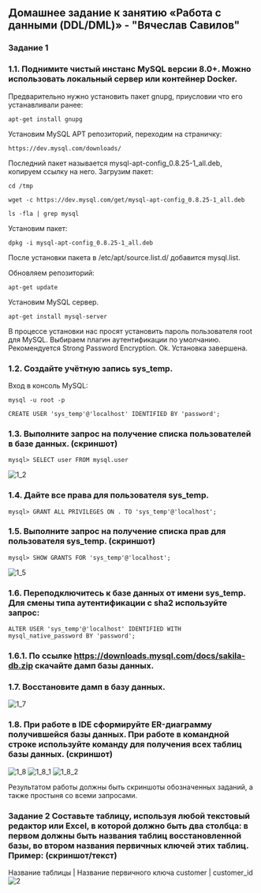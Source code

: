 ## Домашнее задание к занятию «Работа с данными (DDL/DML)» - "Вячеслав Савилов"

### Задание 1
### 1.1. Поднимите чистый инстанс MySQL версии 8.0+. Можно использовать локальный сервер или контейнер Docker.
Предварительно нужно установить пакет gnupg, приусловии что его устанавливали ранее:
```
apt-get install gnupg
```
Установим MySQL APT репозиторий, переходим на страничку:
```
https://dev.mysql.com/downloads/
```
Последний пакет называется mysql-apt-config_0.8.25-1_all.deb, копируем ссылку на него. Загрузим пакет:
```
cd /tmp

wget -c https://dev.mysql.com/get/mysql-apt-config_0.8.25-1_all.deb

ls -fla | grep mysql
```
Установим пакет:
```
dpkg -i mysql-apt-config_0.8.25-1_all.deb
```
После установки пакета в /etc/apt/source.list.d/ добавится mysql.list.

Обновляем репозиторий:
```
apt-get update
```
Установим MySQL сервер.
```
apt-get install mysql-server
```
В процессе установки нас просят установить пароль пользователя root для MySQL. Выбираем плагин аутентификации по умолчанию. Рекомендуется Strong Password Encryption. Ok. Установка завершена.

### 1.2. Создайте учётную запись sys_temp.

Вход в консоль MySQL: 
```
mysql -u root -p

CREATE USER 'sys_temp'@'localhost' IDENTIFIED BY 'password';
```
### 1.3. Выполните запрос на получение списка пользователей в базе данных. (скриншот)
```
mysql> SELECT user FROM mysql.user
```
![1_2](https://github.com/slava1005/FOPS-13/assets/114395964/f954b87d-692d-450c-a946-6fdd2ac134ec)

### 1.4. Дайте все права для пользователя sys_temp.
```
mysql> GRANT ALL PRIVILEGES ON . TO 'sys_temp'@'localhost';
```
### 1.5. Выполните запрос на получение списка прав для пользователя sys_temp. (скриншот)
```
mysql> SHOW GRANTS FOR 'sys_temp'@'localhost';
```

![1_5](https://github.com/slava1005/FOPS-13/assets/114395964/95c6804b-d87f-45d3-ae05-c4a9c0ff7883)

### 1.6. Переподключитесь к базе данных от имени sys_temp. Для смены типа аутентификации с sha2 используйте запрос:
```
ALTER USER 'sys_temp'@'localhost' IDENTIFIED WITH mysql_native_password BY 'password';
```
### 1.6.1. По ссылке https://downloads.mysql.com/docs/sakila-db.zip скачайте дамп базы данных.

### 1.7. Восстановите дамп в базу данных.

![1_7](https://github.com/slava1005/FOPS-13/assets/114395964/549a7a61-3a6d-4430-a0a8-9f540304a132)

### 1.8. При работе в IDE сформируйте ER-диаграмму получившейся базы данных. При работе в командной строке используйте команду для получения всех таблиц базы данных. (скриншот)
![1_8](https://github.com/slava1005/FOPS-13/assets/114395964/3d7a2404-69cb-41cc-a0e9-3e70c4b95c7d)
![1_8_1](https://github.com/slava1005/FOPS-13/assets/114395964/6ef8977d-add8-49d7-b115-0fd01f338c99)
![1_8_2](https://github.com/slava1005/FOPS-13/assets/114395964/e3a60cbe-1e7d-4b00-943e-b3605ed380e7)
 
 Результатом работы должны быть скриншоты обозначенных заданий, а также простыня со всеми запросами.

### Задание 2 Составьте таблицу, используя любой текстовый редактор или Excel, в которой должно быть два столбца: в первом должны быть названия таблиц восстановленной базы, во втором названия первичных ключей этих таблиц. Пример: (скриншот/текст)

Название таблицы | Название первичного ключа customer | customer_id
![2](https://github.com/slava1005/FOPS-13/assets/114395964/34f5fa7e-08b2-4767-a903-67ce6b425b65)

